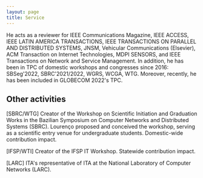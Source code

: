 ```yaml
---
layout: page
title: Service
---
```



He acts as a reviewer for IEEE Communications Magazine, IEEE ACCESS, IEEE LATIN AMERICA TRANSACTIONS, IEEE TRANSACTIONS ON PARALLEL AND DISTRIBUTED SYSTEMS, JNSM, Vehicular Communications (Elsevier), ACM Transaction on Internet Technologies, MDPI SENSORS, and IEEE Transactions on Network and Service Management. In addition, he has been in TPC of domestic workshops and congresses since 2016: SBSeg'2022, SBRC'2021/2022, WGRS, WCGA, WTG. Moreover, recently, he has been included in GLOBECOM 2022's TPC.

## Other activities

[SBRC/WTG] Creator of the Workshop on Scientific Initiation and Graduation Works in the Bazilian Symposium on Computer Networks and Distributed Systems (SBRC). Lourenço proposed and conceived the workshop, serving as a scientific entry venue for undergraduate students. Domestic-wide contribution impact.

[IFSP/WTI] Creator of the IFSP IT Workshop. Statewide contribution impact.

[LARC] ITA's representative of ITA at the National Laboratory of Computer Networks (LARC).

